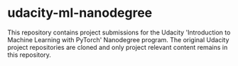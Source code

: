 # udacity-ml-nanodegree
This repository contains project submissions for the Udacity 'Introduction to Machine Learning with PyTorch' Nanodegree program.
The original Udacity project repositories are cloned and only project relevant content remains in this repository.